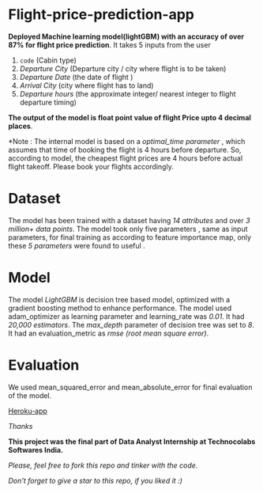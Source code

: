 # Flight-price-prediction-app

**Deployed Machine learning model(lightGBM) with an accuracy of over 87% for flight price prediction**.
It takes 5 inputs from the user 
1. `code` (Cabin type)
2. *Departure City* (Departure city / city where flight is to be taken)
3. *Departure Date* (the date of flight )
4. *Arrival City* (city where flight has to land)
5. *Departure hours* (the approximate integer/ nearest integer to flight departure timing)

**The output of the model is float point value of flight Price upto 4 decimal places**.

*Note : The internal model is based on a *optimal_time parameter* , which assumes that time of booking the flight is 4 hours before departure.
So, according to model, the cheapest flight prices are 4 hours before actual flight takeoff. 
Please book your flights accordingly.

# Dataset
The model has been trained with a dataset having *14 attributes* and over *3 million+ data points*.
The model took only five parameters , same as input parameters, for final training as according to 
feature importance map, only these *5 parameters* were found to useful .

# Model
The model *LightGBM* is decision tree based model, optimized with a gradient boosting method to enhance performance.
The model used adam_optimizer as learning parameter and learning_rate was *0.01*.
It had *20,000 estimators*.
The *max_depth* parameter of decision tree was set to *8*.
It had an evaluation_metric as *rmse (root mean square error)*.

# Evaluation
We used mean_squared_error and mean_absolute_error for final evaluation of the model.

[Heroku-app](https://sleepy-ocean-41264.herokuapp.com/)


*Thanks*

**This project was the final part of Data Analyst Internship at Technocolabs Softwares India.** 

*Please, feel free to fork this repo and tinker with the code.*

*Don't forget to give a star to this repo, if you liked it :)*

